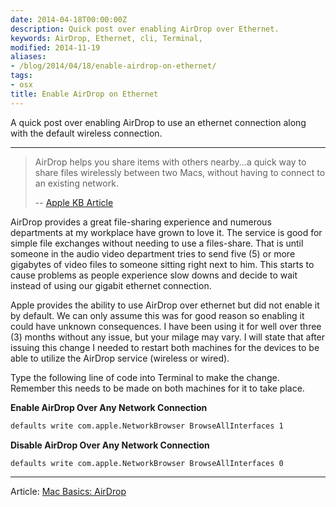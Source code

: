 ```yaml
---
date: 2014-04-18T00:00:00Z
description: Quick post over enabling AirDrop over Ethernet.
keywords: AirDrop, Ethernet, cli, Terminal,
modified: 2014-11-19
aliases:
- /blog/2014/04/18/enable-airdrop-on-ethernet/
tags:
- osx
title: Enable AirDrop on Ethernet
---
```


A quick post over enabling AirDrop to use an ethernet connection along with the default wireless connection.

---

> AirDrop helps you share items with others nearby...a quick way to share files wirelessly between two Macs, without having to connect to an existing network.
>
> -- [Apple KB Article](http://support.apple.com/kb/ht4783)

AirDrop provides a great file-sharing experience and numerous departments at my workplace have grown to love it. The service is good for simple file exchanges without needing to use a files-share. That is until someone in the audio video department tries to send five (5) or more gigabytes of video files to someone sitting right next to him. This starts to cause problems as people experience slow downs and decide to wait instead of using our gigabit ethernet connection.

Apple provides the ability to use AirDrop over ethernet but did not enable it by default. We can only assume this was for good reason so enabling it could have unknown consequences. I have been using it for well over three (3) months without any issue, but your milage may vary. I will state that after issuing this change I needed to restart both machines for the devices to be able to utilize the AirDrop service (wireless or wired).

Type the following line of code into Terminal to make the change. Remember this needs to be made on both machines for it to take place.

**Enable AirDrop Over Any Network Connection**
```bash
defaults write com.apple.NetworkBrowser BrowseAllInterfaces 1
```

**Disable AirDrop Over Any Network Connection**
```bash
defaults write com.apple.NetworkBrowser BrowseAllInterfaces 0
```

---

Article:
[Mac Basics: AirDrop](http://support.apple.com/kb/ht4783)
